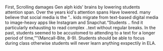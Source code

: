 First,  Scrolling damages Gen alph kids' brains by lowering students attention span. Over the years kid's attention spans Have lowered. many believe that social media is the ".. kids migrate from text-based digital media to image-heavy apps like Instagram and Snapchat.“Students .. find it particularly exhausting to read complex ..text without regular breaks. In the past, students seemed to be accustomed to attending to a text for a longer period of time,”"(Mancall-Bite, 8-9).  Students should be able to focus during class otherwise students will never learn anything exspectily in ELA.